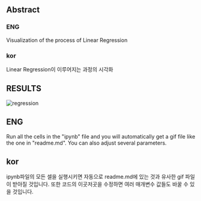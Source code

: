 ## Abstract

### ENG
Visualization of the process of Linear Regression

### kor
Linear Regression이 이루어지는 과정의 시각화


## RESULTS


![regression](https://user-images.githubusercontent.com/12128784/94424729-a8f8e100-01c5-11eb-9349-9834d605314f.gif)


## ENG
Run all the cells in the "ipynb" file and you will automatically get a gif file like the one in "readme.md".
You can also adjust several parameters.

## kor
ipynb파일의 모든 셀을 실행시키면 자동으로 readme.md에 있는 것과 유사한 gif 파일이 받아질 것입니다.
또한 코드의 이곳저곳을 수정하면 여러 매개변수 값들도 바꿀 수 있을 것입니다.
